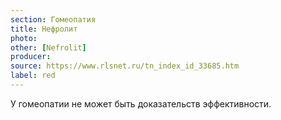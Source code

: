 ```yaml
---
section: Гомеопатия
title: Нефролит
photo:
other: [Nefrolit]
producer:
source: https://www.rlsnet.ru/tn_index_id_33685.htm
label: red
---
```


У гомеопатии не может быть доказательств эффективности.
